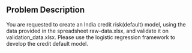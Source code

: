 ## Problem Description

You are requested to create an India credit risk(default) model, using the data provided in the spreadsheet raw-data.xlsx, and validate it on validation_data.xlsx. Please use the logistic regression framework to develop the credit default model.
